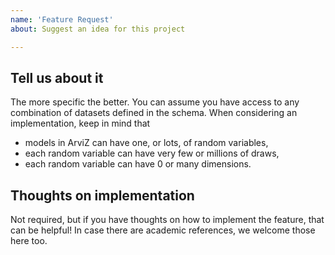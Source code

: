 ```yaml
---
name: 'Feature Request'
about: Suggest an idea for this project

---
```


## Tell us about it

The more specific the better. You can assume you have access to any combination of datasets defined in the schema. When considering an implementation, keep in mind that

- models in ArviZ can have one, or lots, of random variables,
- each random variable can have very few or millions of draws,
- each random variable can have 0 or many dimensions.

## Thoughts on implementation

Not required, but if you have thoughts on how to implement the feature, that can be helpful! In case there are academic references, we welcome those here too.

